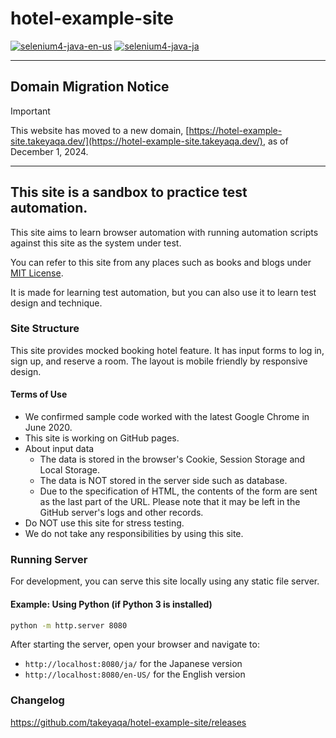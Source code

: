 # hotel-example-site

[![selenium4-java-en-us](https://github.com/takeyaqa/hotel-example-selenium4-java-en-us/actions/workflows/test.yml/badge.svg)](https://github.com/takeyaqa/hotel-example-selenium4-java-en-us/actions/workflows/test.yml)
[![selenium4-java-ja](https://github.com/takeyaqa/hotel-example-selenium4-java-ja/actions/workflows/test.yml/badge.svg)](https://github.com/takeyaqa/hotel-example-selenium4-java-ja/actions/workflows/test.yml)

---

## Domain Migration Notice

> [!IMPORTANT]
> This website has moved to a new domain, [https://hotel-example-site.takeyaqa.dev/](https://hotel-example-site.takeyaqa.dev/), as of December 1, 2024.

---

## This site is a sandbox to practice test automation.

This site aims to learn browser automation with running automation scripts against this site as the system under test.

You can refer to this site from any places such as books and blogs under [MIT License](https://github.com/takeyaqa/hotel-example-site/blob/master/LICENSE).

It is made for learning test automation, but you can also use it to learn test design and technique.

### Site Structure

This site provides mocked booking hotel feature. It has input forms to log in, sign up, and reserve a room. The layout is mobile friendly by responsive design.

#### Terms of Use

* We confirmed sample code worked with the latest Google Chrome in June 2020.
* This site is working on GitHub pages.
* About input data
  * The data is stored in the browser's Cookie, Session Storage and Local Storage.
  * The data is NOT stored in the server side such as database.
  * Due to the specification of HTML, the contents of the form are sent as the last part of the URL. Please note that it may be left in the GitHub server's logs and other records.
* Do NOT use this site for stress testing.
* We do not take any responsibilities by using this site.

### Running Server

For development, you can serve this site locally using any static file server.

#### Example: Using Python (if Python 3 is installed)
```bash
python -m http.server 8080
```

After starting the server, open your browser and navigate to:
- `http://localhost:8080/ja/` for the Japanese version
- `http://localhost:8080/en-US/` for the English version


### Changelog

<https://github.com/takeyaqa/hotel-example-site/releases>
